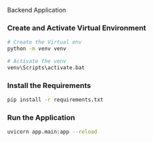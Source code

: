Backend Application

### Create and Activate Virtual Environment

```bash
# Create the Virtual env
python -m venv venv

# Activate the venv
venv\Scripts\activate.bat
```

### Install the Requirements

```bash
pip install -r requirements.txt
```

### Run the Application

```bash
uvicorn app.main:app --reload
```

